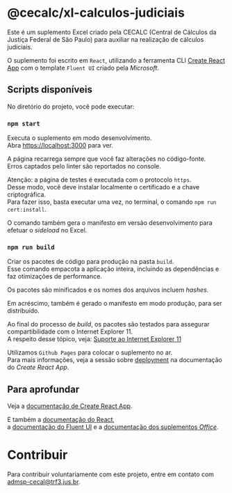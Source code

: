# @cecalc/xl-calculos-judiciais

Este é um suplemento Excel criado pela CECALC (Central de Cálculos da Justiça Federal de São Paulo) para auxiliar na realização de cálculos judiciais.

O suplemento foi escrito em `React`, utilizando a ferramenta CLI [Create React App](https://github.com/facebook/create-react-app) com o template `Fluent UI` criado pela _Microsoft_.

## Scripts disponíveis

No diretório do projeto, você pode executar:

### `npm start`

Executa o suplemento em modo desenvolvimento.<br>
Abra [https://localhost:3000](http://localhost:3000) para ver.

A página recarrega sempre que você faz alterações no código-fonte.<br>
Erros captados pelo linter são reportados no console.

Atenção: a página de testes é executada com o protocolo `https`.<br>
Desse modo, você deve instalar localmente o certificado e a chave criptográfica.<br> 
Para fazer isso, basta executar uma vez, no terminal, o comando `npm run cert:install`.

O comando também gera o manifesto em versão desenvolvimento para efetuar o _sideload_ no Excel.

### `npm run build`

Criar os pacotes de código para produção na pasta `build`.<br>
Esse comando empacota a aplicação inteira, incluindo as dependências e faz otimizações de performance.

Os pacotes são minificados e os nomes dos arquivos incluem _hashes_.<br> 

Em acréscimo, também é gerado o manifesto em modo produção, para ser distribuído.

Ao final do processo de _build_, os pacotes são testados para assegurar compartibilidade com o Internet Explorer 11.<br>
A respeito desse tópico, veja: [Suporte ao Internet Explorer 11](https://docs.microsoft.com/pt-br/office/dev/add-ins/develop/support-ie-11)

Utilizamos `Github Pages` para colocar o suplemento no ar.<br>
Para mais informações, veja a sessão sobre [deployment](https://facebook.github.io/create-react-app/docs/deployment) na documentação do _Create React App_.

## Para aprofundar

Veja a [documentação de Create React App](https://facebook.github.io/create-react-app/docs/getting-started).

E também a [documentação do React](https://reactjs.org/),<br> 
a [documentação do Fluent UI](https://developer.microsoft.com/en-us/fluentui) 
e a [documentação dos suplementos _Office_](https://docs.microsoft.com/pt-br/office/dev/add-ins/).

# Contribuir

Para contribuir voluntariamente com este projeto, entre em contato com admsp-cecal@trf3.jus.br.
